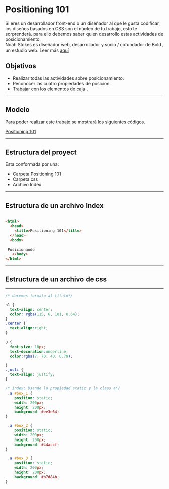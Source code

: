 # **Positioning 101**
Si eres un desarrollador front-end o un diseñador al que le gusta codificar, los diseños basados ​​en CSS son el núcleo de tu trabajo, esto te sorprenderá. para ello debemos saber quien desarrollo estas actividades de posicionamiento.  
Noah Stokes es diseñador web, desarrollador y socio / cofundador de Bold , un estudio web. Leer más [aquí](https://alistapart.com/author/nstokes)

## Objetivos
* Realizar todas las actividades sobre posicionamiento.
* Reconocer las cuatro propiedades de posicion.
* Trabajar con los elementos de caja  .


***
## Modelo
Para poder realizar este trabajo se mostrará los siguientes códigos.


[Positioning 101](https://alistapart.com/article/css-positioning-101)


---
## Estructura del proyect
Esta conformada por una:
* Carpeta Positioning 101
* Carpeta css
* Archivo Index


---

## Estructura de un archivo Index

```` html

<html>
  <head>
    <title>Positioning 101</title>
  </head>
  <body>

 Posicionando
   </body>
</html>

````

----
## Estructura de un archivo de css
---
```` css
/* daremos formato al título*/

h1 {
  text-align: center;
  color: rgba(115, 6, 101, 0.64);
}
.center {
  text-align:right;
}

p {
  font-size: 18px;
  text-decoration:underline;
  color:rgba(7, 70, 40, 0.79);

}
.justi {
  text-align: justify;
}

/* index: Usando la propiedad static y la class a*/
 .a #box_1 {
	position: static;
	width: 200px;
	height: 200px;
	background: #ee3e64;
}

 .a #box_2 {
	position: static;
	width: 200px;
	height: 200px;
	background: #44accf;
}

 .a #box_3 {
	position: static;
	width: 200px;
	height: 200px;
	background: #b7d84b;
}

````

